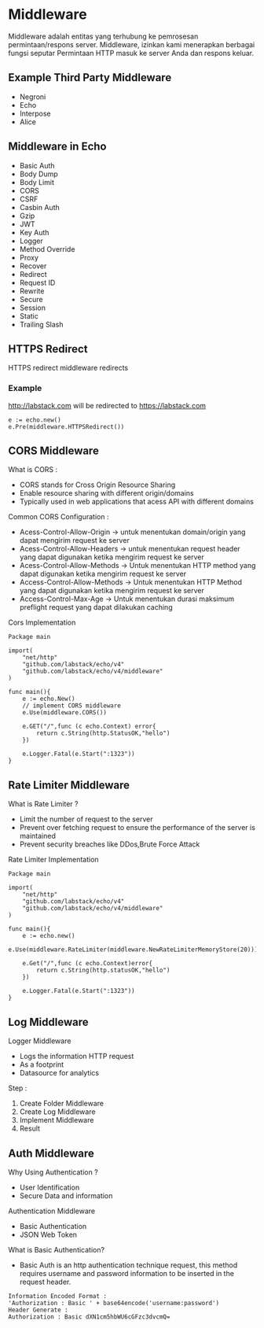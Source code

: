 # Middleware

Middleware adalah entitas yang terhubung ke pemrosesan permintaan/respons server. Middleware, izinkan kami menerapkan berbagai fungsi seputar Permintaan HTTP masuk ke server Anda dan respons keluar.

## Example Third Party Middleware

- Negroni
- Echo
- Interpose
- Alice

## Middleware in Echo

- Basic Auth
- Body Dump
- Body Limit
- CORS
- CSRF
- Casbin Auth
- Gzip
- JWT
- Key Auth
- Logger
- Method Override
- Proxy
- Recover
- Redirect
- Request ID
- Rewrite
- Secure
- Session
- Static
- Trailing Slash

## HTTPS Redirect

HTTPS redirect middleware redirects

### Example

http://labstack.com will be redirected to https://labstack.com

```
e := echo.new()
e.Pre(middleware.HTTPSRedirect())
```

## CORS Middleware

What is CORS :

- CORS stands for Cross Origin Resource Sharing
- Enable resource sharing with different origin/domains
- Typically used in web applications that acess API with different domains

Common CORS Configuration :

- Acess-Control-Allow-Origin -> untuk menentukan domain/origin yang dapat mengirim request ke server
- Acess-Control-Allow-Headers -> untuk menentukan request header yang dapat digunakan ketika mengirim request ke server
- Acess-Control-Allow-Methods -> Untuk menentukan HTTP method yang dapat digunakan ketika mengirim request ke server
- Access-Control-Allow-Methods -> Untuk menentukan HTTP Method yang dapat digunakan ketika mengirim request ke server
- Access-Control-Max-Age -> Untuk menentukan durasi maksimum preflight request yang dapat dilakukan caching

Cors Implementation

```
Package main

import(
    "net/http"
    "github.com/labstack/echo/v4"
    "github.com/labstack/echo/v4/middleware"
)

func main(){
    e := echo.New()
    // implement CORS middleware
    e.Use(middleware.CORS())

    e.GET("/",func (c echo.Context) error{
        return c.String(http.StatusOK,"hello")
    })

    e.Logger.Fatal(e.Start(":1323"))
}
```

## Rate Limiter Middleware

What is Rate Limiter ?

- Limit the number of request to the server
- Prevent over fetching request to ensure the performance of the server is maintained
- Prevent security breaches like DDos,Brute Force Attack

Rate Limiter Implementation

```
Package main

import(
    "net/http"
    "github.com/labstack/echo/v4"
    "github.com/labstack/echo/v4/middleware"
)

func main(){
    e := echo.new()
    e.Use(middleware.RateLimiter(middleware.NewRateLimiterMemoryStore(20)))

    e.Get("/",func (c echo.Context)error{
        return c.String(http.statusOK,"hello")
    })

    e.Logger.Fatal(e.Start(":1323"))
}
```

## Log Middleware

Logger Middleware

- Logs the information HTTP request
- As a footprint
- Datasource for analytics

Step :

1. Create Folder Middleware
2. Create Log Middleware
3. Implement Middleware
4. Result

## Auth Middleware

Why Using Authentication ?

- User Identification
- Secure Data and information

Authentication Middleware

- Basic Authentication
- JSON Web Token

What is Basic Authentication?

- Basic Auth is an http authentication technique request, this method requires username and password information to be inserted in the request header.

```
Information Encoded Format :
'Authorization : Basic ' + base64encode('username:password')
Header Generate :
Authorization : Basic dXN1cm5hbWU6cGFzc3dvcmQ=
```
